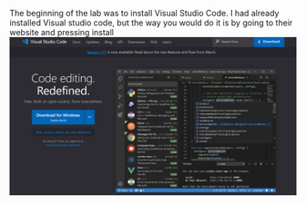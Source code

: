 The beginning of the lab was to install Visual Studio Code. I had already installed Visual studio code,
but the way you would do it is by going to their website and pressing install ![Image](VSC.png)
